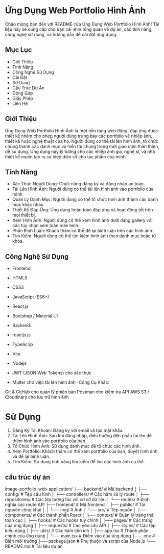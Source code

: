 # Ứng Dụng Web Portfolio Hình Ảnh

Chào mừng bạn đến với README của Ứng Dụng Web Portfolio Hình Ảnh! Tài liệu này sẽ cung cấp cho bạn cái nhìn tổng quan về dự án, các tính năng, công nghệ sử dụng, và hướng dẫn để cài đặt ứng dụng.

## Mục Lục
- Giới Thiệu
- Tính Năng
- Công Nghệ Sử Dụng
- Cài Đặt
- Sử Dụng
- Cấu Trúc Dự Án
- Đóng Góp
- Giấy Phép
- Liên Hệ

## Giới Thiệu
Ứng Dụng Web Portfolio Hình Ảnh là một nền tảng web động, đáp ứng được thiết kế nhằm cho phép người dùng trưng bày các portfolio về nhiếp ảnh, thiết kế hoặc nghệ thuật của họ. Người dùng có thể tải lên hình ảnh, tổ chức chúng thành các danh mục và hiển thị chúng trong một giao diện thân thiện, dễ sử dụng. Ứng dụng này lý tưởng cho các nhiếp ảnh gia, nghệ sĩ, và nhà thiết kế muốn tạo ra sự hiện diện số cho tác phẩm của mình.

## Tính Năng
- Xác Thực Người Dùng: Chức năng đăng ký và đăng nhập an toàn.
- Tải Lên Hình Ảnh: Người dùng có thể tải lên hình ảnh vào portfolio của mình.
- Quản Lý Danh Mục: Người dùng có thể tổ chức hình ảnh thành các danh mục khác nhau.
- Thiết Kế Đáp Ứng: Ứng dụng hoàn toàn đáp ứng và hoạt động tốt trên mọi thiết bị.
- Xem Hình Ảnh: Người dùng có thể xem hình ảnh dưới dạng gallery với các tùy chọn xem toàn màn hình.
- Phần Bình Luận: Khách thăm có thể để lại bình luận trên các hình ảnh.
- Tìm Kiếm: Người dùng có thể tìm kiếm hình ảnh theo danh mục hoặc từ khóa.

## Công Nghệ Sử Dụng
- Frontend:

- HTML5
- CSS3
- JavaScript (ES6+)
- React.js
- Bootstrap / Material UI
- Backend:

- reactjs.js
- TypeScrip
- Vite
- Nodejs
- JWT (JSON Web Tokens) cho xác thực
- Multer cho việc tải lên hình ảnh
-Công Cụ Khác:

Git & GitHub cho quản lý phiên bản
Postman cho kiểm tra API
AWS S3 / Cloudinary cho lưu trữ hình ảnh

# Sử Dụng
1. Đăng Ký Tài Khoản: Đăng ký với email và tạo mật khẩu.
2. Tải Lên Hình Ảnh: Sau khi đăng nhập, điều hướng đến phần tải lên để thêm hình ảnh vào portfolio của bạn.
3. Tổ Chức Hình Ảnh: Sử dụng danh mục để tổ chức các hình ảnh.
4. Xem Portfolio: Khách thăm có thể xem portfolio của bạn, duyệt hình ảnh và để lại bình luận.
5. Tìm Kiếm: Sử dụng tính năng tìm kiếm để tìm các hình ảnh cụ thể.

## cấu trúc dự án
image-portfolio-web-application/
├── backend/                 # Mã backend
│   ├── config/              # Tệp cấu hình
│   ├── controllers/         # Các hàm xử lý route
│   ├── repositories/        # Các lớp tương tác với cơ sở dữ liệu
│   └── routes/              # Định nghĩa các route API
├── frontend/                # Mã frontend
│   ├── public/              # Tài nguyên công khai
│   │   └── img/             # Ảnh
│   └── src/                 # Tệp nguồn
│       ├── components/      # Các thành phần React
│       ├── context/         # Quản lý trạng thái toàn cục
│       ├── hooks/           # Các hooks tuỳ chỉnh
│       ├── pages/           # Các trang của ứng dụng
│       ├── requests/        # Các yêu cầu API
│       ├── styles/          # Các tệp kiểu dáng
│       ├── utils/           # Các hàm tiện ích
│       ├── app.tsx          # Thành phần chính của ứng dụng
│       └── main.tsx         # Điểm vào của ứng dụng
├── .env                     # Biến môi trường
├── package.json             # Phụ thuộc và script của Node.js
└── README.md                # Tài liệu dự án


